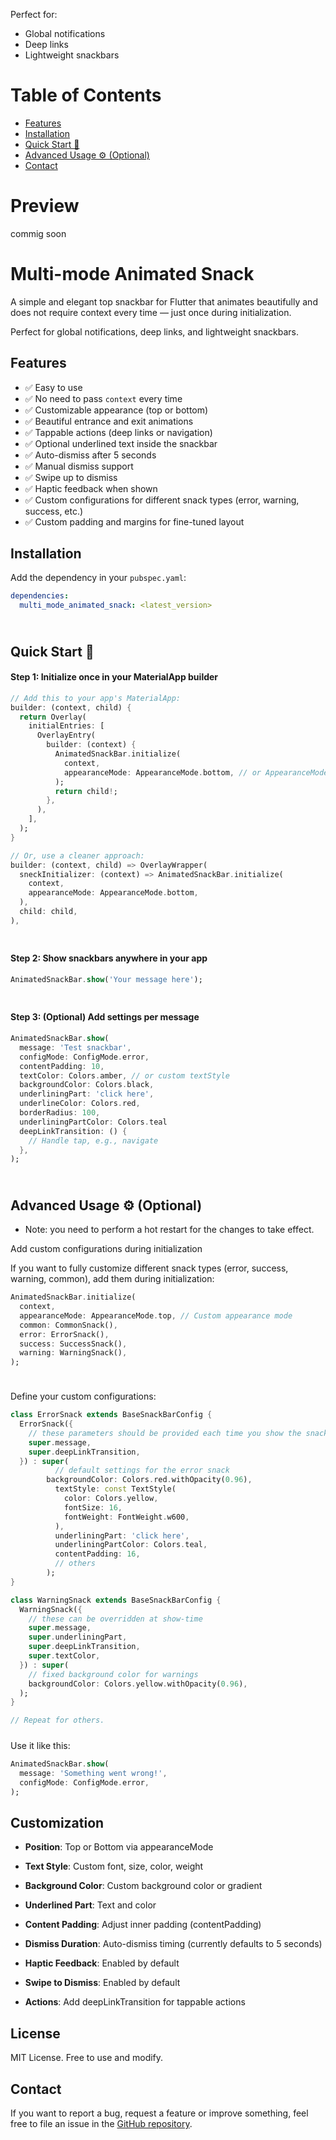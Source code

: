 <!--
This README describes the package. If you publish this package to pub.dev,
this README's contents appear on the landing page for your package.

For information about how to write a good package README, see the guide for
[writing package pages](https://dart.dev/guides/libraries/writing-package-pages).

For general information about developing packages, see the Dart guide for
[creating packages](https://dart.dev/guides/libraries/create-library-packages)
and the Flutter guide for
[developing packages and plugins](https://flutter.dev/developing-packages).
-->

Perfect for:
- Global notifications
- Deep links
- Lightweight snackbars

# Table of Contents
- [Features](#features)
- [Installation](#installation)
- [Quick Start 🚀](#quick-start-🚀)
- [Advanced Usage ⚙️ (Optional)](#advanced-usage-⚙️-optional)
- [Contact](#contact)

# Preview
commig soon

# Multi-mode Animated Snack
A simple and elegant top snackbar for Flutter that animates beautifully and does not require context every time — just once during initialization.

Perfect for global notifications, deep links, and lightweight snackbars.

## Features 

- ✅ Easy to use
- ✅ No need to pass `context` every time
- ✅ Customizable appearance (top or bottom)
- ✅ Beautiful entrance and exit animations
- ✅ Tappable actions (deep links or navigation)
- ✅ Optional underlined text inside the snackbar
- ✅ Auto-dismiss after 5 seconds
- ✅ Manual dismiss support
- ✅ Swipe up to dismiss
- ✅ Haptic feedback when shown
- ✅ Custom configurations for different snack types (error, warning, success, etc.)
- ✅ Custom padding and margins for fine-tuned layout


## Installation

Add the dependency in your `pubspec.yaml`:

```yaml
dependencies:
  multi_mode_animated_snack: <latest_version>
```

<div style="padding: 5px;"></div>

## Quick Start 🚀
#### Step 1: Initialize once in your MaterialApp builder

```dart
// Add this to your app's MaterialApp:
builder: (context, child) {
  return Overlay(
    initialEntries: [
      OverlayEntry(
        builder: (context) {
          AnimatedSnackBar.initialize(
            context,
            appearanceMode: AppearanceMode.bottom, // or AppearanceMode.top
          );
          return child!;
        },
      ),
    ],
  );
}

// Or, use a cleaner approach:
builder: (context, child) => OverlayWrapper(
  sneckInitializer: (context) => AnimatedSnackBar.initialize(
    context,
    appearanceMode: AppearanceMode.bottom,
  ),
  child: child,
),
```

<div style="padding: 5px;"></div>

#### Step 2: Show snackbars anywhere in your app 
```dart
AnimatedSnackBar.show('Your message here');
```

<div style="padding: 5px;"></div>

#### Step 3: (Optional) Add settings per message
```dart
AnimatedSnackBar.show(
  message: 'Test snackbar',
  configMode: ConfigMode.error,
  contentPadding: 10,
  textColor: Colors.amber, // or custom textStyle
  backgroundColor: Colors.black,
  underliningPart: 'click here',
  underlineColor: Colors.red,
  borderRadius: 100,
  underliningPartColor: Colors.teal
  deepLinkTransition: () {
    // Handle tap, e.g., navigate
  },
);
```
<div style="padding: 5px;"></div>

## Advanced Usage ⚙️ (Optional)
- Note: you need to perform a hot restart for the changes to take effect.

Add custom configurations during initialization

If you want to fully customize different snack types (error, success, warning, common), add them during initialization:
```dart
AnimatedSnackBar.initialize(
  context,
  appearanceMode: AppearanceMode.top, // Custom appearance mode
  common: CommonSnack(),
  error: ErrorSnack(),
  success: SuccessSnack(),
  warning: WarningSnack(),
);
```
<div style="padding: 5px;"></div>

Define your custom configurations:
```dart
class ErrorSnack extends BaseSnackBarConfig {
  ErrorSnack({
    // these parameters should be provided each time you show the snackbar
    super.message,
    super.deepLinkTransition,
  }) : super(
          // default settings for the error snack
        backgroundColor: Colors.red.withOpacity(0.96),
          textStyle: const TextStyle(
            color: Colors.yellow,
            fontSize: 16,
            fontWeight: FontWeight.w600,
          ),
          underliningPart: 'click here',
          underliningPartColor: Colors.teal,
          contentPadding: 16,
          // others
        );
}

class WarningSnack extends BaseSnackBarConfig {
  WarningSnack({
    // these can be overridden at show-time
    super.message,
    super.underliningPart,
    super.deepLinkTransition,
    super.textColor,
  }) : super(
    // fixed background color for warnings
    backgroundColor: Colors.yellow.withOpacity(0.96),
  );
}

// Repeat for others.
```
<div style="padding: 5px;"></div>
Use it like this:

```dart
AnimatedSnackBar.show(
  message: 'Something went wrong!',
  configMode: ConfigMode.error,
);
```

## Customization

- **Position**: Top or Bottom via appearanceMode

- **Text Style**: Custom font, size, color, weight

- **Background Color**: Custom background color or gradient

- **Underlined Part**: Text and color

- **Content Padding**: Adjust inner padding (contentPadding)

- **Dismiss Duration**: Auto-dismiss timing (currently defaults to 5 seconds)

- **Haptic Feedback**: Enabled by default

- **Swipe to Dismiss**: Enabled by default

- **Actions**: Add deepLinkTransition for tappable actions

## License
MIT License. Free to use and modify.

## Contact 
If you want to report a bug, request a feature or improve something, feel free to file an issue in the [GitHub repository](https://github.com/GingerMustache).